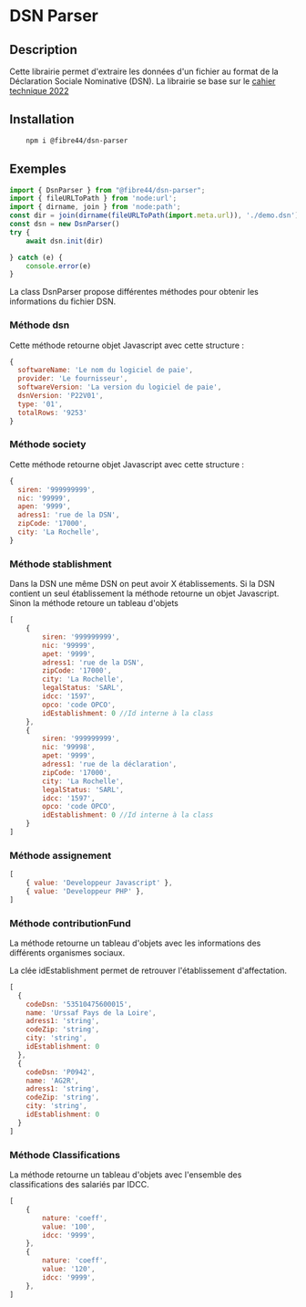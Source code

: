 # DSN Parser #
## Description ##

Cette librairie permet d'extraire les données d'un fichier au format de la Déclaration Sociale Nominative (DSN). La librairie se base sur le [cahier technique 2022 ](https://www.net-entreprises.fr/media/documentation/dsn-cahier-technique-2022.1.pdf "norme DSN 2022")

## Installation ##

```bash
    npm i @fibre44/dsn-parser
```

## Exemples ##

```javascript
import { DsnParser } from "@fibre44/dsn-parser";
import { fileURLToPath } from 'node:url';
import { dirname, join } from 'node:path';
const dir = join(dirname(fileURLToPath(import.meta.url)), './demo.dsn')
const dsn = new DsnParser()
try {
    await dsn.init(dir)

} catch (e) {
    console.error(e)
}
```

La class DsnParser propose différentes méthodes pour obtenir les informations du fichier DSN.

### Méthode dsn ###

Cette méthode retourne objet Javascript avec cette structure :

``` javascript
{
  softwareName: 'Le nom du logiciel de paie',
  provider: 'Le fournisseur',
  softwareVersion: 'La version du logiciel de paie',
  dsnVersion: 'P22V01',
  type: '01',
  totalRows: '9253'
}

```
### Méthode society ###
Cette méthode retourne objet Javascript avec cette structure :

```javascript
{
  siren: '999999999',
  nic: '99999',
  apen: '9999',
  adress1: 'rue de la DSN',
  zipCode: '17000',
  city: 'La Rochelle',
}
```
### Méthode stablishment ###
Dans la DSN une même DSN on peut avoir X établissements. Si la DSN contient un seul établissement la méthode retourne un objet Javascript. Sinon la méthode retoure un tableau d'objets
```javascript
[
    {
        siren: '999999999',
        nic: '99999',
        apet: '9999',
        adress1: 'rue de la DSN',
        zipCode: '17000',
        city: 'La Rochelle',
        legalStatus: 'SARL',
        idcc: '1597',
        opco: 'code OPCO',
        idEstablishment: 0 //Id interne à la class 
    },
    {
        siren: '999999999',
        nic: '99998',
        apet: '9999',
        adress1: 'rue de la déclaration',
        zipCode: '17000',
        city: 'La Rochelle',
        legalStatus: 'SARL',
        idcc: '1597',
        opco: 'code OPCO',
        idEstablishment: 0 //Id interne à la class 
    }
]
```
### Méthode assignement ###
```javascript
[ 
    { value: 'Developpeur Javascript' },
    { value: 'Developpeur PHP' },
]

```
### Méthode contributionFund ###
La méthode retourne un tableau d'objets avec les informations des différents organismes sociaux.

La clée idEstablishment permet de retrouver l'établissement d'affectation. 
```javascript
[
  {
    codeDsn: '53510475600015',
    name: 'Urssaf Pays de la Loire',
    adress1: 'string',
    codeZip: 'string',
    city: 'string',
    idEstablishment: 0
  },
  {
    codeDsn: 'P0942',
    name: 'AG2R',
    adress1: 'string',
    codeZip: 'string',
    city: 'string',
    idEstablishment: 0
  }
]
```

### Méthode Classifications ###
La méthode retourne un tableau d'objets avec l'ensemble des classifications des salariés par IDCC.
```javascript
[
    {
        nature: 'coeff',
        value: '100',
        idcc: '9999',
    },
    {
        nature: 'coeff',
        value: '120',
        idcc: '9999',
    },
]
```

